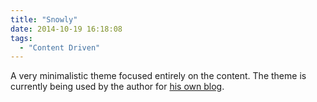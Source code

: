 ```yaml
---
title: "Snowly"
date: 2014-10-19 16:18:08
tags: 
  - "Content Driven"
---
```


A very minimalistic theme focused entirely on the content. The theme is currently being used by the author for [his own blog](http://danoxide.pl/blog/).
